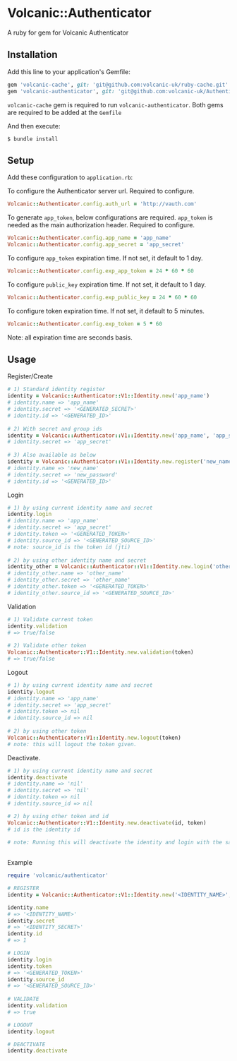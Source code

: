 # Volcanic::Authenticator

A ruby for gem for Volcanic Authenticator

## Installation

Add this line to your application's Gemfile:


```ruby
gem 'volcanic-cache', git: 'git@github.com:volcanic-uk/ruby-cache.git'
gem 'volcanic-authenticator', git: 'git@github.com:volcanic-uk/Authenticator-ruby-gem.git'
```
`volcanic-cache` gem is required to run `volcanic-authenticator`. Both gems are required to be added at the `Gemfile`

And then execute:

    $ bundle install
    
## Setup

Add these configuration to `application.rb`:

To configure the Authenticator server url. Required to configure.
```ruby
Volcanic::Authenticator.config.auth_url = 'http://vauth.com' 
```
To generate `app_token`, below configurations are required. `app_token` is needed as the main authorization header. Required to configure.
```ruby
Volcanic::Authenticator.config.app_name = 'app_name'
Volcanic::Authenticator.config.app_secret = 'app_secret' 
```

To configure `app_token` expiration time. If not set, it default to 1 day.
```ruby
Volcanic::Authenticator.config.exp_app_token = 24 * 60 * 60 
```

To configure `public_key` expiration time. If not set, it default to 1 day.
```ruby
Volcanic::Authenticator.config.exp_public_key = 24 * 60 * 60
```

To configure token expiration time. If not set, it default to 5 minutes.
```ruby
Volcanic::Authenticator.config.exp_token = 5 * 60
```
Note: all expiration time are seconds basis.

## Usage

Register/Create
```ruby
# 1) Standard identity register
identity = Volcanic::Authenticator::V1::Identity.new('app_name')
# identity.name => 'app_name'
# identity.secret => '<GENERATED_SECRET>'
# identity.id => '<GENERATED_ID>' 
 
# 2) With secret and group ids
identity = Volcanic::Authenticator::V1::Identity.new('app_name', 'app_secret', [1,2])
# identity.secret => 'app_secret'
  
# 3) Also available as below
identity = Volcanic::Authenticator::V1::Identity.new.register('new_name', 'new_password', [3,4])
# identity.name => 'new_name'
# identity.secret => 'new_password'
# identity.id => '<GENERATED_ID>'
```
    
   
Login
```ruby
# 1) by using current identity name and secret
identity.login
# identity.name => 'app_name'
# identity.secret => 'app_secret'
# identity.token => '<GENERATED_TOKEN>'
# identity.source_id => '<GENERATED_SOURCE_ID>'
# note: source_id is the token id (jti) 
  
# 2) by using other identity name and secret
identity_other = Volcanic::Authenticator::V1::Identity.new.login('other_name', 'other_name')
# identity_other.name => 'other_name'
# identity_other.secret => 'other_name'
# identity_other.token => '<GENERATED_TOKEN>'
# identity_other.source_id => '<GENERATED_SOURCE_ID>'
```
Validation
```ruby
# 1) Validate current token
identity.validation 
# => true/false
 
# 2) Validate other token
Volcanic::Authenticator::V1::Identity.new.validation(token)
# => true/false
```
Logout 
```ruby
# 1) by using current identity name and secret
identity.logout
# identity.name => 'app_name'
# identity.secret => 'app_secret'
# identity.token => nil
# identity.source_id => nil
 
# 2) by using other token
Volcanic::Authenticator::V1::Identity.new.logout(token)
# note: this will logout the token given.
```  
Deactivate. 
```ruby
# 1) by using current identity name and secret
identity.deactivate
# identity.name => 'nil'
# identity.secret => 'nil'
# identity.token => nil
# identity.source_id => nil

# 2) by using other token and id
Volcanic::Authenticator::V1::Identity.new.deactivate(id, token)
# id is the identity id 
 
# note: Running this will deactivate the identity and login with the same identity (name and secret) will return an error.
 
``` 
 
Example
```ruby
require 'volcanic/authenticator'

# REGISTER
identity = Volcanic::Authenticator::V1::Identity.new('<IDENTITY_NAME>','<IDENTITY_SECRET')

identity.name
# => '<IDENTITY_NAME>' 
identity.secret 
# => '<IDENTITY_SECRET>'
identity.id 
# => 1

# LOGIN 
identity.login
identity.token
# => '<GENERATED_TOKEN>'
identity.source_id
# => '<GENERATED_SOURCE_ID>'
 
# VALIDATE
identity.validation
# => true

# LOGOUT
identity.logout

# DEACTIVATE
identity.deactivate  
```